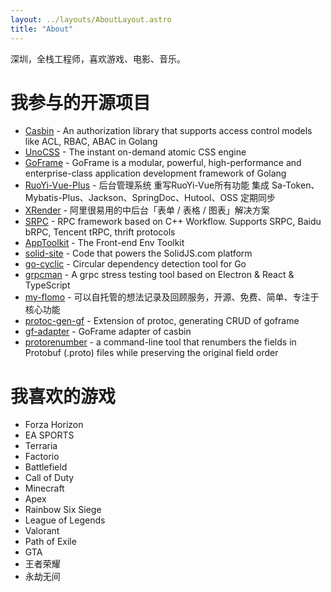 ```yaml
---
layout: ../layouts/AboutLayout.astro
title: "About"
---
```


深圳，全栈工程师，喜欢游戏、电影、音乐。

# 我参与的开源项目
- [Casbin](https://github.com/casbin/casbin) - An authorization library that supports access control models like ACL, RBAC, ABAC in Golang
- [UnoCSS](https://github.com/unocss/unocss) - The instant on-demand atomic CSS engine
- [GoFrame](https://github.com/gogf/gf) - GoFrame is a modular, powerful, high-performance and enterprise-class application development framework of Golang
- [RuoYi-Vue-Plus](https://gitee.com/dromara/RuoYi-Vue-Plus) - 后台管理系统 重写RuoYi-Vue所有功能 集成 Sa-Token、Mybatis-Plus、Jackson、SpringDoc、Hutool、OSS 定期同步
- [XRender](https://github.com/alibaba/x-render) - 阿里很易用的中后台「表单 / 表格 / 图表」解决方案
- [SRPC](https://github.com/sogou/srpc) - RPC framework based on C++ Workflow. Supports SRPC, Baidu bRPC, Tencent tRPC, thrift protocols
- [AppToolkit](https://github.com/apptools-lab/AppToolkit) - The Front-end Env Toolkit
- [solid-site](https://github.com/solidjs/solid-site) - Code that powers the SolidJS.com platform
- [go-cyclic](https://github.com/elza2/go-cyclic) - Circular dependency detection tool for Go
- [grpcman](https://github.com/grpcman/grpcman) - A grpc stress testing tool based on Electron & React & TypeScript
- [my-flomo](https://github.com/jerryshell/my-flomo-server) - 可以自托管的想法记录及回顾服务，开源、免费、简单、专注于核心功能
- [protoc-gen-gf](https://github.com/zcyc/protoc-gen-gf) - Extension of protoc, generating CRUD of goframe
- [gf-adapter](https://github.com/zcyc/gf-adapter) - GoFrame adapter of casbin
- [protorenumber](https://github.com/zcyc/protorenumber) - a command-line tool that renumbers the fields in Protobuf (.proto) files while preserving the original field order

# 我喜欢的游戏
- Forza Horizon
- EA SPORTS
- Terraria
- Factorio
- Battlefield
- Call of Duty
- Minecraft
- Apex
- Rainbow Six Siege
- League of Legends
- Valorant
- Path of Exile
- GTA
- 王者荣耀
- 永劫无间
